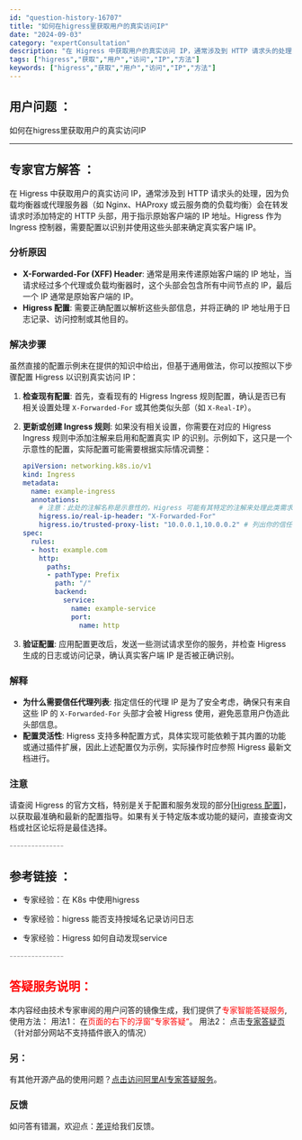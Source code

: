 ```yaml
---
id: "question-history-16707"
title: "如何在higress里获取用户的真实访问IP"
date: "2024-09-03"
category: "expertConsultation"
description: "在 Higress 中获取用户的真实访问 IP，通常涉及到 HTTP 请求头的处理，因为负载均衡器或代理服务器（如 Nginx、HAProxy 或云服务商的负载均衡）会在转发请求时添加特定的 HTTP 头部，用于指示原始客户端的 IP 地址。Higress 作为 Ingress 控制器，需要配置以识"
tags: ["higress","获取","用户","访问","IP","方法"]
keywords: ["higress","获取","用户","访问","IP","方法"]
---
```


## 用户问题 ： 
 如何在higress里获取用户的真实访问IP  

---------------
## 专家官方解答 ：

在 Higress 中获取用户的真实访问 IP，通常涉及到 HTTP 请求头的处理，因为负载均衡器或代理服务器（如 Nginx、HAProxy 或云服务商的负载均衡）会在转发请求时添加特定的 HTTP 头部，用于指示原始客户端的 IP 地址。Higress 作为 Ingress 控制器，需要配置以识别并使用这些头部来确定真实客户端 IP。

### 分析原因
- **X-Forwarded-For (XFF) Header**: 通常是用来传递原始客户端的 IP 地址，当请求经过多个代理或负载均衡器时，这个头部会包含所有中间节点的 IP，最后一个 IP 通常是原始客户端的 IP。
- **Higress 配置**: 需要正确配置以解析这些头部信息，并将正确的 IP 地址用于日志记录、访问控制或其他目的。

### 解决步骤
虽然直接的配置示例未在提供的知识中给出，但基于通用做法，你可以按照以下步骤配置 Higress 以识别真实访问 IP：

1. **检查现有配置**: 首先，查看现有的 Higress Ingress 规则配置，确认是否已有相关设置处理 `X-Forwarded-For` 或其他类似头部（如 `X-Real-IP`）。

2. **更新或创建 Ingress 规则**: 如果没有相关设置，你需要在对应的 Higress Ingress 规则中添加注解来启用和配置真实 IP 的识别。示例如下，这只是一个示意性的配置，实际配置可能需要根据实际情况调整：

   ```yaml
   apiVersion: networking.k8s.io/v1
   kind: Ingress
   metadata:
     name: example-ingress
     annotations:
       # 注意：此处的注解名称是示意性的，Higress 可能有其特定的注解来处理此类需求
       higress.io/real-ip-header: "X-Forwarded-For"
       higress.io/trusted-proxy-list: "10.0.0.1,10.0.0.2" # 列出你的信任代理 IP，确保它们不会被错误地当作客户端 IP
   spec:
     rules:
     - host: example.com
       http:
         paths:
         - pathType: Prefix
           path: "/"
           backend:
             service:
               name: example-service
               port:
                 name: http
   ```

3. **验证配置**: 应用配置更改后，发送一些测试请求至你的服务，并检查 Higress 生成的日志或访问记录，确认真实客户端 IP 是否被正确识别。

### 解释
- **为什么需要信任代理列表**: 指定信任的代理 IP 是为了安全考虑，确保只有来自这些 IP 的 `X-Forwarded-For` 头部才会被 Higress 使用，避免恶意用户伪造此头部信息。
- **配置灵活性**: Higress 支持多种配置方式，具体实现可能依赖于其内置的功能或通过插件扩展，因此上述配置仅为示例，实际操作时应参照 Higress 最新文档进行。

### 注意
请查阅 Higress 的官方文档，特别是关于配置和服务发现的部分[[Higress 配置](https://higress.io/docs/user/configurations)]，以获取最准确和最新的配置指导。如果有关于特定版本或功能的疑问，直接查询文档或社区论坛将是最佳选择。


<font color="#949494">---------------</font> 


## 参考链接 ：

* 专家经验：在 K8s 中使用higress 
 
 * 专家经验：higress 能否支持按域名记录访问日志 
 
 * 专家经验：Higress 如何自动发现service 


 <font color="#949494">---------------</font> 
 


## <font color="#FF0000">答疑服务说明：</font> 

本内容经由技术专家审阅的用户问答的镜像生成，我们提供了<font color="#FF0000">专家智能答疑服务</font>,使用方法：
用法1： 在<font color="#FF0000">页面的右下的浮窗”专家答疑“</font>。
用法2： 点击[专家答疑页](https://answer.opensource.alibaba.com/docs/intro)（针对部分网站不支持插件嵌入的情况）
### 另：


有其他开源产品的使用问题？[点击访问阿里AI专家答疑服务](https://answer.opensource.alibaba.com/docs/intro)。
### 反馈
如问答有错漏，欢迎点：[差评](https://ai.nacos.io/user/feedbackByEnhancerGradePOJOID?enhancerGradePOJOId=16721)给我们反馈。
